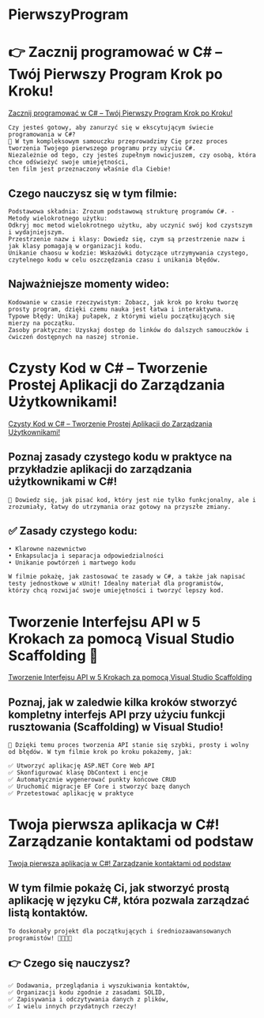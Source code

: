 ﻿# PierwszyProgram
# 👉 Zacznij programować w C# – Twój Pierwszy Program Krok po Kroku!
[Zacznij programować w C# – Twój Pierwszy Program Krok po Kroku!](https://www.youtube.com/watch?v=D-5tXNylF3g "Zacznij programować w C# – Twój Pierwszy Program Krok po Kroku!")
	
	Czy jesteś gotowy, aby zanurzyć się w ekscytującym świecie programowania w C#? 
	🚀 W tym kompleksowym samouczku przeprowadzimy Cię przez proces tworzenia Twojego pierwszego programu przy użyciu C#. 
	Niezależnie od tego, czy jesteś zupełnym nowicjuszem, czy osobą, która chce odświeżyć swoje umiejętności, 
	ten film jest przeznaczony właśnie dla Ciebie!

## Czego nauczysz się w tym filmie:

	Podstawowa składnia: Zrozum podstawową strukturę programów C#. - Metody wielokrotnego użytku: 
	Odkryj moc metod wielokrotnego użytku, aby uczynić swój kod czystszym i wydajniejszym.
	Przestrzenie nazw i klasy: Dowiedz się, czym są przestrzenie nazw i jak klasy pomagają w organizacji kodu.
	Unikanie chaosu w kodzie: Wskazówki dotyczące utrzymywania czystego, czytelnego kodu w celu oszczędzania czasu i unikania błędów.

## Najważniejsze momenty wideo:

	Kodowanie w czasie rzeczywistym: Zobacz, jak krok po kroku tworzę prosty program, dzięki czemu nauka jest łatwa i interaktywna.
	Typowe błędy: Unikaj pułapek, z którymi wielu początkujących się mierzy na początku.
	Zasoby praktyczne: Uzyskaj dostęp do linków do dalszych samouczków i ćwiczeń dostępnych na naszej stronie.

# Czysty Kod w C# – Tworzenie Prostej Aplikacji do Zarządzania Użytkownikami! 
[Czysty Kod w C# – Tworzenie Prostej Aplikacji do Zarządzania Użytkownikami!](https://www.youtube.com/watch?v=ybFjih4mqVo "Czysty Kod w C# – Tworzenie Prostej Aplikacji do Zarządzania Użytkownikami!")
	
## Poznaj zasady czystego kodu w praktyce na przykładzie aplikacji do zarządzania użytkownikami w C#! 
	🚀 Dowiedz się, jak pisać kod, który jest nie tylko funkcjonalny, ale i zrozumiały, łatwy do utrzymania oraz gotowy na przyszłe zmiany.

## ✅ Zasady czystego kodu:
	• Klarowne nazewnictwo
	• Enkapsulacja i separacja odpowiedzialności
	• Unikanie powtórzeń i martwego kodu

	W filmie pokażę, jak zastosować te zasady w C#, a także jak napisać testy jednostkowe w xUnit! Idealny materiał dla programistów, 
	którzy chcą rozwijać swoje umiejętności i tworzyć lepszy kod.

# Tworzenie Interfejsu API w 5 Krokach za pomocą Visual Studio Scaffolding 🚀
[Tworzenie Interfejsu API w 5 Krokach za pomocą Visual Studio Scaffolding](https://www.youtube.com/watch?v=6Z2fPlAfVVk "Tworzenie Interfejsu API w 5 Krokach za pomocą Visual Studio Scaffolding")

## Poznaj, jak w zaledwie kilka kroków stworzyć kompletny interfejs API przy użyciu funkcji rusztowania (Scaffolding) w Visual Studio! 
	🎯 Dzięki temu proces tworzenia API stanie się szybki, prosty i wolny od błędów. W tym filmie krok po kroku pokażemy, jak:

	✅ Utworzyć aplikację ASP.NET Core Web API
	✅ Skonfigurować klasę DbContext i encje
	✅ Automatycznie wygenerować punkty końcowe CRUD
	✅ Uruchomić migracje EF Core i stworzyć bazę danych
	✅ Przetestować aplikację w praktyce	

# Twoja pierwsza aplikacja w C#! Zarządzanie kontaktami od podstaw
[Twoja pierwsza aplikacja w C#! Zarządzanie kontaktami od podstaw](https://www.youtube.com/watch?v=wfu9ctcMLgg "Twoja pierwsza aplikacja w C#! Zarządzanie kontaktami od podstaw")

## W tym filmie pokażę Ci, jak stworzyć prostą aplikację w języku C#, która pozwala zarządzać listą kontaktów. 
	To doskonały projekt dla początkujących i średniozaawansowanych programistów! 👨‍💻👩‍💻

## 👉 Czego się nauczysz?

	✅ Dodawania, przeglądania i wyszukiwania kontaktów,
	✅ Organizacji kodu zgodnie z zasadami SOLID,
	✅ Zapisywania i odczytywania danych z plików,
	✅ I wielu innych przydatnych rzeczy!